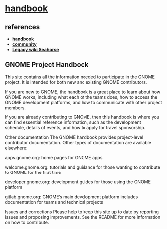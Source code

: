 # **[handbook](https://handbook.gnome.org/)**

## references

- **[handbook](https://handbook.gnome.org/)**
- **[community](https://gitlab.gnome.org/)**
- **[Legacy wiki Seahorse](https://wiki.gnome.org/Apps/Seahorse)**

## GNOME Project Handbook

This site contains all the information needed to participate in the GNOME project. It is intended for both new and existing GNOME contributors.

If you are new to GNOME, the handbook is a great place to learn about how GNOME works, including what each of the teams does, how to access the GNOME development platforms, and how to communicate with other project members.

If you are already contributing to GNOME, then this handbook is where you can find essential reference information, such as the development schedule, details of events, and how to apply for travel sponsorship.

Other documentation
The GNOME handbook provides project-level contributor documentation. Other types of documentation are available elsewhere:

apps.gnome.org: home pages for GNOME apps

welcome.gnome.org: tutorials and guidance for those wanting to contribute to GNOME for the first time

developer.gnome.org: development guides for those using the GNOME platform

gitlab.gnome.org: GNOME’s main development platform includes documentation for teams and technical projects

Issues and corrections
Please help to keep this site up to date by reporting issues and proposing improvements. See the README for more information on how to contribute.
